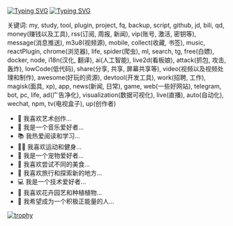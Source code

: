 [![Typing SVG](https://readme-typing-svg.demolab.com?font=Fira+Code&weight=600&size=18&pause=1000&color=5330F7&background=FFFFFF00&center=%E7%9C%9F&vCenter=%E5%81%87&repeat=%E7%9C%9F&random=%E5%81%87&width=435&lines=Hi%2C+my+nickname+is+jun+chen+mo)](https://git.io/typing-svg)
[![Typing SVG](https://readme-typing-svg.demolab.com?font=Fira+Code&weight=600&size=18&pause=1000&color=5330F7&background=FFFFFF00&center=%E7%9C%9F&vCenter=%E5%81%87&repeat=%E7%9C%9F&random=%E5%81%87&width=435&lines=Welcome+to+my+github)](https://git.io/typing-svg)
<p>
关键词: my, study, tool, plugin, project, fq, backup, script, github, jd, bili, qd, money(赚钱以及工具), rss(订阅, 周报, 新闻), vip(账号, 激活, 密钥等), message(消息推送), m3u8(视频源), mobile, collect(收藏, 书签), music, reactPlugin, chrome(浏览器), life, spider(爬虫), ml, search, tg, free(白嫖), docker, node, i18n(汉化, 翻译), ai(人工智能), live2d(看板娘), attack(抓包, 攻击, 轰炸), lowCode(低代码), share(分享, 共享, 屏幕共享等), video(视频以及视频处理和制作), awesome(好玩的资源), devtool(开发工具), work(招聘, 工作), magisk(面具, xp), app, news(新闻, 日常), game, web(一些好网站), telegram, bot, pc, life, ad(广告净化), visualization(数据可视化), live(直播), auto(自动化), wechat, npm, tv(电视盒子), up(创作者)
</p>
  
- 🎨 我喜欢艺术创作...
- 🎵 我是一个音乐爱好者...
- 📚 我热爱阅读和学习...
- 🏃‍♀️ 我喜欢运动和健身...
- 🐶 我是一个宠物爱好者...
- 🍜 我喜欢尝试不同的美食...
- 🛫 我喜欢旅行和探索新的地方...
- 💻 我是一个技术爱好者...
- 🌺 我喜欢花卉园艺和种植植物...
- 💪 我希望成为一个积极正能量的人...



[![trophy](https://github-profile-trophy.vercel.app/?username=202252197&row=1&column=7)](https://github.com/202252197/ChatGPT-JCM)

